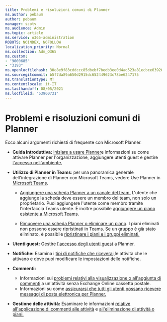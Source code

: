 ```yaml
---
title: Problemi e risoluzioni comuni di Planner
ms.author: pebaum
author: pebaum
manager: scotv
ms.audience: Admin
ms.topic: article
ms.service: o365-administration
ROBOTS: NOINDEX, NOFOLLOW
localization_priority: Normal
ms.collection: Adm_O365
ms.custom:
- "9000685"
- "3193"
ms.openlocfilehash: 30e8e9f83cddccc85dbebf7bedb3ee0d4ad523a81ecbce039208c400f7c87a8b
ms.sourcegitcommit: b5f7da89a650d2915dc652449623c78be6247175
ms.translationtype: MT
ms.contentlocale: it-IT
ms.lasthandoff: 08/05/2021
ms.locfileid: "53960731"
---
```

# <a name="planner-common-issues-and-resolutions"></a>Problemi e risoluzioni comuni di Planner

Ecco alcuni argomenti richiesti di frequente con Microsoft Planner.
 
- **Guida introduttiva:** [iniziare a usare Planner](https://support.office.com/article/microsoft-planner-help-4a9a13c6-3adf-4a60-a6fc-15c0b15e16fc)e informazioni su come attivare Planner per l'organizzazione, aggiungere utenti guest e gestire [l'accesso nell'ambiente.](https://docs.microsoft.com/office365/planner/planner-for-admins)

- **Utilizzo di Planner in Teams**: per una panoramica generale dell'integrazione di Planner con Microsoft Teams, vedere Use Planner in [Microsoft Teams](https://support.office.com/article/62798a9f-e8f7-4722-a700-27dd28a06ee0).

     - [Aggiungere una scheda Planner a un canale del team.](https://support.office.com/article/62798a9f-e8f7-4722-a700-27dd28a06ee0#bkmk_addaplannertabtoateamchannel) L'utente che aggiunge la scheda deve essere un membro del team, non solo un proprietario. Puoi aggiungere l'utente come membro tramite l'interfaccia Teams utente. È inoltre possibile [aggiungere un piano esistente a Microsoft Teams](https://techcommunity.microsoft.com/t5/Planner-Blog/Bringing-a-Plan-into-Microsoft-Teams/ba-p/57463).

    - [Rimuovere una scheda Planner o eliminare un piano](https://support.office.com/article/62798a9f-e8f7-4722-a700-27dd28a06ee0#bkmk_removeaplannertabordeleteaplan). I piani eliminati non possono essere ripristinati in Teams. Se un gruppo è già stato eliminato, è possibile [ripristinare i piani e i gruppi eliminati.](https://techcommunity.microsoft.com/t5/planner-blog/microsoft-planner-now-you-can-recover-deleted-plans-and-groups/ba-p/362242
)
 
- **Utenti guest:** Gestire [l'accesso degli utenti guest](https://support.office.com/article/guest-access-in-microsoft-planner-cc5d7f96-dced-4da4-ab62-08c72d9759c6) a Planner.
 
- **Notifiche:** Esamina i [tipi di notifiche che riceverai,](https://support.office.com/article/stay-on-top-of-tasks-and-plans-with-email-and-notifications-cce223d6-b0ae-43cf-a080-266e2414a859)le attività che le attivano e dove puoi modificare le impostazioni delle notifiche.
 
- **Commenti:** 
   - Informazioni sui [problemi relativi alla visualizzazione o all'aggiunta di commenti](https://docs.microsoft.com/office365/planner/planner-for-admins#can-people-in-my-organization-use-planner-if-they-dont-have-an-exchange-online-mailbox) a un'attività senza Exchange Online cassetta postale.
   - Informazioni su come [assicurarsi che tutti gli utenti possano ricevere messaggi di posta elettronica per Planner.](https://docs.microsoft.com/office365/planner/planner-for-admins#how-do-i-make-sure-all-my-users-can-get-emails-forplanner)

- **Gestione delle attività:** Esaminare le informazioni [relative all'applicazione di commenti alle attività](https://support.office.com/article/comment-on-tasks-in-microsoft-planner-fd4aedde-7785-4cd0-96ee-122fbc9140e1) e [all'eliminazione di attività o piani.](https://support.office.com/article/delete-a-task-or-plan-39e10e78-13f0-446d-94cd-9e562648497a)
